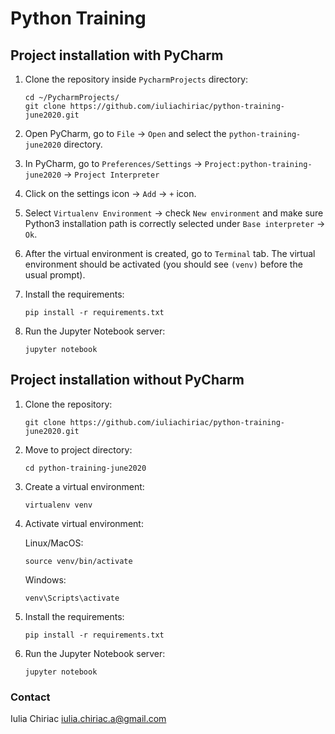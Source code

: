 # Python Training

## Project installation with PyCharm

1. Clone the repository inside `PycharmProjects` directory:

    ```shell
    cd ~/PycharmProjects/
    git clone https://github.com/iuliachiriac/python-training-june2020.git
    ```

1. Open PyCharm, go to `File` -> `Open` and select the `python-training-june2020` directory.
1. In PyCharm, go to `Preferences/Settings` -> `Project:python-training-june2020` -> `Project Interpreter`
1. Click on the settings icon -> `Add` -> `+` icon.
1. Select `Virtualenv Environment` -> check `New environment` and make sure Python3 installation path is correctly selected under `Base interpreter` -> `Ok`.
1. After the virtual environment is created, go to `Terminal` tab. The virtual environment should be activated (you should see `(venv)` before the usual prompt).
   
1. Install the requirements:

    ```shell
    pip install -r requirements.txt
    ```
    
1. Run the Jupyter Notebook server:

    ```shell
    jupyter notebook
    ```
    
## Project installation without PyCharm

1. Clone the repository:

    ```shell
    git clone https://github.com/iuliachiriac/python-training-june2020.git
    ```

1. Move to project directory:
    ```shell
    cd python-training-june2020
    ```

1. Create a virtual environment:

    ```shell
    virtualenv venv
    ```
    
1. Activate virtual environment:

    Linux/MacOS:
    ```shell
    source venv/bin/activate
    ```
    
    Windows:
    ```shell
    venv\Scripts\activate
    ```
    
1. Install the requirements:

    ```shell
    pip install -r requirements.txt
    ```
    
1. Run the Jupyter Notebook server:

    ```shell
    jupyter notebook
    ```

### Contact
Iulia Chiriac <iulia.chiriac.a@gmail.com>
